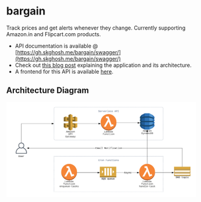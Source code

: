 # bargain
Track prices and get alerts whenever they change. Currently supporting Amazon.in and Flipcart.com products.

- API documentation is available @ [https://gh.skghosh.me/bargain/swagger/](https://gh.skghosh.me/bargain/swagger/)
- Check out [this blog post](https://sumit-ghosh.com/articles/serverless-price-tracker-alert-aws) explaining the application and its architecture.
- A frontend for this API is available [here](https://github.com/maverickamit/bargain-react).

## Architecture Diagram

![architecture diagram](architecture-diagram.png?raw=true)
